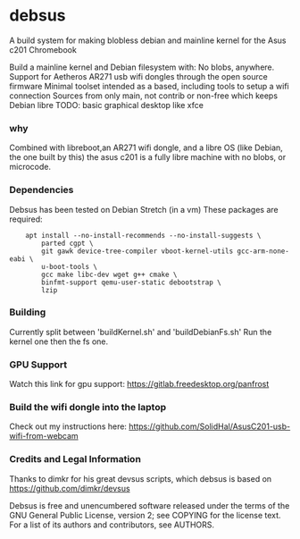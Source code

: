 # debsus

A build system for making blobless debian and mainline kernel for the Asus c201 Chromebook


Build a mainline kernel and Debian filesystem with:
No blobs, anywhere. 
Support for Aetheros AR271 usb wifi dongles through the open source firmware
Minimal toolset intended as a based, including tools to setup a wifi connection
Sources from only main, not contrib or non-free which keeps Debian libre
TODO: basic graphical desktop like xfce

### why

Combined with libreboot,an AR271 wifi dongle, and a libre OS (like Debian, the one built by this) the asus c201 is a fully libre machine with no blobs, or microcode.

### Dependencies

Debsus has been tested on Debian Stretch (in a vm)
These packages are required:

```
	apt install --no-install-recommends --no-install-suggests \
		parted cgpt \
		git gawk device-tree-compiler vboot-kernel-utils gcc-arm-none-eabi \
	    u-boot-tools \
		gcc make libc-dev wget g++ cmake \
		binfmt-support qemu-user-static debootstrap \
		lzip
```

### Building
Currently split between 'buildKernel.sh' and 'buildDebianFs.sh'
Run the kernel one then the fs one. 

### GPU Support

Watch this link for gpu support:
https://gitlab.freedesktop.org/panfrost

### Build the wifi dongle into the laptop

Check out my instructions here: https://github.com/SolidHal/AsusC201-usb-wifi-from-webcam

### Credits and Legal Information

Thanks to dimkr for his great devsus scripts, which debsus is based on
https://github.com/dimkr/devsus

Debsus is free and unencumbered software released under the terms of the GNU
General Public License, version 2; see COPYING for the license text. For a list
of its authors and contributors, see AUTHORS.
